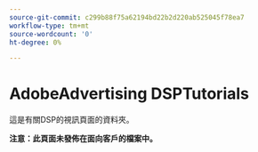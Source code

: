 ```yaml
---
source-git-commit: c299b88f75a62194bd22b2d220ab525045f78ea7
workflow-type: tm+mt
source-wordcount: '0'
ht-degree: 0%

---
```

# AdobeAdvertising DSPTutorials

這是有關DSP的視訊頁面的資料夾。

**注意：此頁面未發佈在面向客戶的檔案中。**
